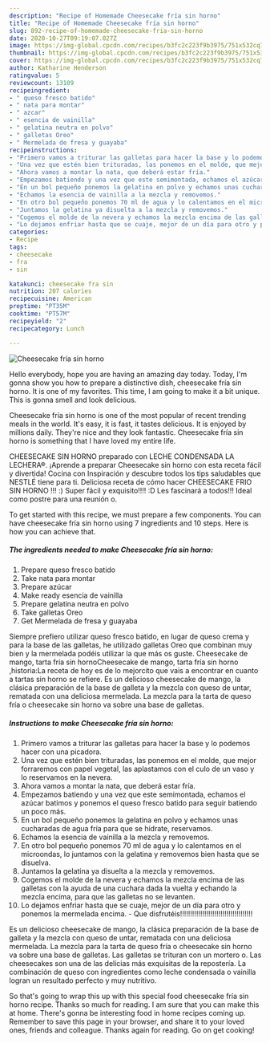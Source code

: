 ```yaml
---
description: "Recipe of Homemade Cheesecake fría sin horno"
title: "Recipe of Homemade Cheesecake fría sin horno"
slug: 892-recipe-of-homemade-cheesecake-fria-sin-horno
date: 2020-10-27T09:19:07.027Z
image: https://img-global.cpcdn.com/recipes/b3fc2c223f9b3975/751x532cq70/cheesecake-fria-sin-horno-foto-principal.jpg
thumbnail: https://img-global.cpcdn.com/recipes/b3fc2c223f9b3975/751x532cq70/cheesecake-fria-sin-horno-foto-principal.jpg
cover: https://img-global.cpcdn.com/recipes/b3fc2c223f9b3975/751x532cq70/cheesecake-fria-sin-horno-foto-principal.jpg
author: Katharine Henderson
ratingvalue: 5
reviewcount: 13109
recipeingredient:
- " queso fresco batido"
- " nata para montar"
- " azcar"
- " esencia de vainilla"
- " gelatina neutra en polvo"
- " galletas Oreo"
- " Mermelada de fresa y guayaba"
recipeinstructions:
- "Primero vamos a triturar las galletas para hacer la base y lo podemos hacer con una picadora."
- "Una vez que estén bien trituradas, las ponemos en el molde, que mejor forraremos con papel vegetal, las aplastamos con el culo de un vaso y lo reservamos en la nevera."
- "Ahora vamos a montar la nata, que deberá estar fría."
- "Empezamos batiendo y una vez que este semimontada, echamos el azúcar batimos y ponemos el queso fresco batido para seguir batiendo un poco más."
- "En un bol pequeño ponemos la gelatina en polvo y echamos unas cucharadas de agua fría para que se hidrate, reservamos."
- "Echamos la esencia de vainilla a la mezcla y removemos."
- "En otro bol pequeño ponemos 70 ml de agua y lo calentamos en el microondas, lo juntamos con la gelatina y removemos bien hasta que se disuelva."
- "Juntamos la gelatina ya disuelta a la mezcla y removemos."
- "Cogemos el molde de la nevera y echamos la mezcla encima de las galletas con la ayuda de una cuchara dada la vuelta y echando la mezcla encima, para que las galletas no se levanten."
- "Lo dejamos enfriar hasta que se cuaje, mejor de un día para otro y ponemos la mermelada encima. Que disfrutéis!!!!!!!!!!!!!!!!!!!!!!!!!!!!!!!!!!!!"
categories:
- Recipe
tags:
- cheesecake
- fra
- sin

katakunci: cheesecake fra sin 
nutrition: 207 calories
recipecuisine: American
preptime: "PT35M"
cooktime: "PT57M"
recipeyield: "2"
recipecategory: Lunch

---
```



![Cheesecake fría sin horno](https://img-global.cpcdn.com/recipes/b3fc2c223f9b3975/751x532cq70/cheesecake-fria-sin-horno-foto-principal.jpg)

Hello everybody, hope you are having an amazing day today. Today, I'm gonna show you how to prepare a distinctive dish, cheesecake fría sin horno. It is one of my favorites. This time, I am going to make it a bit unique. This is gonna smell and look delicious.

Cheesecake fría sin horno is one of the most popular of recent trending meals in the world. It's easy, it is fast, it tastes delicious. It is enjoyed by millions daily. They're nice and they look fantastic. Cheesecake fría sin horno is something that I have loved my entire life.

CHEESECAKE SIN HORNO preparado con LECHE CONDENSADA LA LECHERA®. ¡Aprende a preparar Cheesecake sin horno con esta receta fácil y divertida! Cocina con Inspiración y descubre todos los tips saludables que NESTLÉ tiene para ti. Deliciosa receta de cómo hacer CHEESECAKE FRIO SIN HORNO !!! :) Super fácil y exquisito!!!! :D Les fascinará a todos!!! Ideal como postre para una reunión o.


To get started with this recipe, we must prepare a few components. You can have cheesecake fría sin horno using 7 ingredients and 10 steps. Here is how you can achieve that.

<!--inarticleads1-->

##### The ingredients needed to make Cheesecake fría sin horno:

1. Prepare  queso fresco batido
1. Take  nata para montar
1. Prepare  azúcar
1. Make ready  esencia de vainilla
1. Prepare  gelatina neutra en polvo
1. Take  galletas Oreo
1. Get  Mermelada de fresa y guayaba


Siempre prefiero utilizar queso fresco batido, en lugar de queso crema y para la base de las galletas, he utilizado galletas Oreo que combinan muy bien y la mermelada podéis utilizar la que más os guste. Cheesecake de mango, tarta fría sin hornoCheesecake de mango, tarta fría sin horno ,historia:La receta de hoy es de lo mejorcito que vais a encontrar en cuanto a tartas sin horno se refiere. Es un delicioso cheesecake de mango, la clásica preparación de la base de galleta y la mezcla con queso de untar, rematada con una deliciosa mermelada. La mezcla para la tarta de queso fría o cheesecake sin horno va sobre una base de galletas. 

<!--inarticleads2-->

##### Instructions to make Cheesecake fría sin horno:

1. Primero vamos a triturar las galletas para hacer la base y lo podemos hacer con una picadora.
1. Una vez que estén bien trituradas, las ponemos en el molde, que mejor forraremos con papel vegetal, las aplastamos con el culo de un vaso y lo reservamos en la nevera.
1. Ahora vamos a montar la nata, que deberá estar fría.
1. Empezamos batiendo y una vez que este semimontada, echamos el azúcar batimos y ponemos el queso fresco batido para seguir batiendo un poco más.
1. En un bol pequeño ponemos la gelatina en polvo y echamos unas cucharadas de agua fría para que se hidrate, reservamos.
1. Echamos la esencia de vainilla a la mezcla y removemos.
1. En otro bol pequeño ponemos 70 ml de agua y lo calentamos en el microondas, lo juntamos con la gelatina y removemos bien hasta que se disuelva.
1. Juntamos la gelatina ya disuelta a la mezcla y removemos.
1. Cogemos el molde de la nevera y echamos la mezcla encima de las galletas con la ayuda de una cuchara dada la vuelta y echando la mezcla encima, para que las galletas no se levanten.
1. Lo dejamos enfriar hasta que se cuaje, mejor de un día para otro y ponemos la mermelada encima. - Que disfrutéis!!!!!!!!!!!!!!!!!!!!!!!!!!!!!!!!!!!!


Es un delicioso cheesecake de mango, la clásica preparación de la base de galleta y la mezcla con queso de untar, rematada con una deliciosa mermelada. La mezcla para la tarta de queso fría o cheesecake sin horno va sobre una base de galletas. Las galletas se trituran con un mortero o. Las cheesecakes son una de las delicias más exquisitas de la repostería. La combinación de queso con ingredientes como leche condensada o vainilla logran un resultado perfecto y muy nutritivo. 

So that's going to wrap this up with this special food cheesecake fría sin horno recipe. Thanks so much for reading. I am sure that you can make this at home. There's gonna be interesting food in home recipes coming up. Remember to save this page in your browser, and share it to your loved ones, friends and colleague. Thanks again for reading. Go on get cooking!
